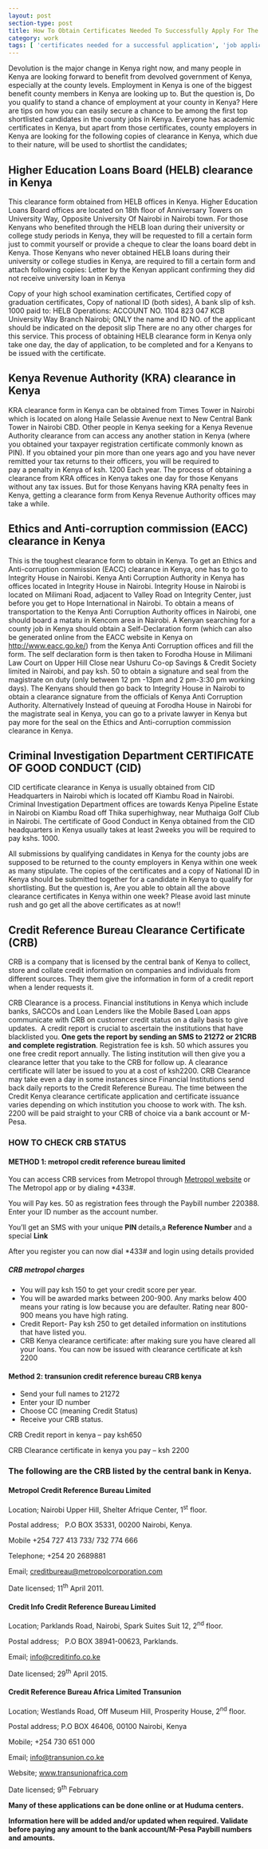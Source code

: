 ```yaml
---
layout: post
section-type: post
title: How To Obtain Certificates Needed To Successfully Apply For The Advertised Jobs In Kenya
category: work
tags: [ 'certificates needed for a successful application', 'job application']
---
```


<!-- wp:paragraph -->
<p>Devolution is the major change in Kenya right now, 
and many people in Kenya are looking forward to benefit from devolved 
government of Kenya, especially at the county levels. Employment in 
Kenya is one of the biggest benefit county members in Kenya are looking 
up to. But the question is,&nbsp;Do you qualify to stand a chance of 
employment at your county in Kenya?&nbsp;Here are tips on how you can easily 
secure a chance to be among the first top shortlisted candidates in the 
county jobs in Kenya. Everyone has academic certificates in Kenya, but 
apart from those certificates, county employers in Kenya are looking for
 the following copies of clearance in Kenya, which due to their nature, 
will be used to shortlist the candidates;
</p>
<!-- /wp:paragraph -->

<!-- wp:heading -->
<h2>Higher Education Loans Board (HELB) clearance in Kenya</h2>
<!-- /wp:heading -->

<!-- wp:paragraph -->
<p>This clearance form obtained from HELB offices in Kenya. Higher 
Education Loans Board offices are located on 18th floor of Anniversary 
Towers on University Way, Opposite University Of Nairobi in Nairobi 
town. For those Kenyans who benefited through the HELB loan during their
 university or college study periods in Kenya, they will be requested to
 fill&nbsp;a&nbsp;certain form just to commit yourself or provide a cheque to 
clear the loans board debt in Kenya. Those Kenyans who never obtained 
HELB loans during their university or college studies in Kenya, are 
required to fill&nbsp;a&nbsp;certain form and attach following copies: Letter by 
the Kenyan applicant confirming they did not receive university loan in 
Kenya



</p>
<!-- /wp:paragraph -->

<!-- wp:paragraph -->
<p>Copy of your high school examination certificates,&nbsp;Certified copy
 of graduation certificates,&nbsp;Copy of national ID (both sides),&nbsp;A bank 
slip of ksh. 1000 paid to: HELB Operations: ACCOUNT NO. 1104 823 047 KCB
 University Way Branch Nairobi;&nbsp;ONLY the name and ID NO. of the 
applicant should be indicated on the deposit slip There are no any other
 charges for this service.&nbsp;This process of obtaining HELB clearance form
 in Kenya only take one day, the day of application, to be completed and
 for a Kenyans to be issued with the certificate.
</p>
<!-- /wp:paragraph -->

<!-- wp:heading -->
<h2>Kenya Revenue Authority (KRA) clearance in Kenya</h2>
<!-- /wp:heading -->

<!-- wp:paragraph -->
<p>KRA clearance form in Kenya can be obtained from Times Tower in  Nairobi which is located on along Haile Selassie Avenue next to New  Central Bank Tower in Nairobi CBD. Other people in Kenya seeking for a  Kenya Revenue Authority clearance from can access any another station in  Kenya (where you obtained your taxpayer registration certificate  commonly known as PIN). If you obtained your pin more than one years ago  and you have never remitted your tax returns to their officers, you  will be required to pay&nbsp;a&nbsp;penalty in Kenya of ksh. 1200 Each year. The  process of obtaining a clearance from KRA offices in Kenya takes one day  for those Kenyans without any tax issues. But for those Kenyans having  KRA penalty fees in Kenya, getting a clearance form from Kenya Revenue  Authority offices may take a while. </p>
<!-- /wp:paragraph -->

<!-- wp:heading -->
<h2>Ethics and Anti-corruption commission (EACC) clearance in Kenya</h2>
<!-- /wp:heading -->

<!-- wp:paragraph -->
<p>This is the toughest clearance form to obtain in Kenya. To get an  Ethics and Anti-corruption commission (EACC) clearance in Kenya, one has  to go to Integrity House in Nairobi. Kenya Anti Corruption Authority in  Kenya has offices located in Integrity House in Nairobi. Integrity  House in Nairobi is located on Milimani Road, adjacent to Valley Road on  Integrity Center, just before you get to Hope International in Nairobi.  To obtain a means of transportation to the Kenya Anti Corruption  Authority offices in Nairobi, one should board a matatu in Kencom area  in Nairobi. A Kenyan searching for a county job in Kenya should obtain a  Self-Declaration form (which can also be generated online from the EACC  website in Kenya on <a rel="noreferrer noopener" href="http://www.eacc.go.ke/" target="_blank">http://www.eacc.go.ke/</a>)  from the Kenya Anti Corruption offices and fill the form. The self  declaration form is then taken to Forodha House in Milimani Law Court on  Upper Hill Close near Ushuru Co-op Savings &amp; Credit Society limited  in Nairobi, and pay ksh. 50 to obtain a signature and seal from the  magistrate on duty (only between 12 pm -13pm and 2 pm-3:30 pm working  days). The Kenyans should then go back to Integrity House in Nairobi to  obtain a clearance signature from the officials of Kenya Anti Corruption  Authority. Alternatively Instead of queuing at Forodha House in Nairobi  for the magistrate seal in Kenya, you can go to a private lawyer in  Kenya but pay more for the seal on the Ethics and Anti-corruption  commission clearance in Kenya. </p>
<!-- /wp:paragraph -->

<!-- wp:heading -->
<h2>Criminal Investigation Department CERTIFICATE OF GOOD CONDUCT (CID) </h2>
<!-- /wp:heading -->

<!-- wp:paragraph -->
<p>CID certificate clearance in Kenya is usually obtained from CID 
Headquarters in Nairobi which is located off Kiambu Road in Nairobi. 
Criminal Investigation Department offices are towards Kenya Pipeline 
Estate in Nairobi on Kiambu Road off Thika superhighway, near Muthaiga 
Golf Club in Nairobi. The certificate of Good Conduct in Kenya obtained 
from the CID headquarters in Kenya usually takes at least 2weeks you 
will be required to pay kshs. 1000.&nbsp;
</p>
<!-- /wp:paragraph -->

<!-- wp:paragraph -->
<p>All submissions by qualifying candidates in Kenya for the county  jobs are supposed to be returned to the county employers in Kenya within  one week as many stipulate. The copies of the certificates and a copy  of National ID in Kenya should be submitted together for a candidate in  Kenya to qualify for shortlisting. But the question is, Are you able to  obtain all the above clearance certificates in Kenya within one week?  Please avoid last minute rush and go get all the above certificates as  at now!!</p>
<!-- /wp:paragraph -->

<!-- wp:heading -->
<h2>Credit Reference Bureau Clearance Certificate (CRB)</h2>
<!-- /wp:heading -->

<!-- wp:paragraph -->
<p> CRB is a company that is  licensed by the central bank of Kenya to collect, store and collate  credit information on companies and individuals from different sources. They them give the information in form of a credit report when a lender requests it. </p>
<!-- /wp:paragraph -->

<!-- wp:paragraph -->
<p>CRB Clearance is a process. Financial institutions in Kenya which include banks, SACCOs and Loan Lenders like the Mobile Based Loan apps communicate with CRB on customer credit status on a daily basis to give  updates.  A credit report is crucial to ascertain the institutions that  have blacklisted you.<strong> One gets the report by sending an SMS to 21272 or 21CRB and complete registration</strong>.  Registration fee is ksh. 50 which assures you one free credit report  annually. The listing institution will then give you a clearance letter  that you take to the CRB for follow up. A clearance certificate will  later be issued to you at a cost of ksh2200. CRB Clearance may take even a day in some instances since  Financial Institutions send back daily reports to the Credit Reference  Bureau. The time between the Credit Kenya clearance certificate  application and certificate issuance varies depending on which  institution you choose to work with. The ksh. 2200 will be paid straight  to your CRB of choice via a bank account or M-Pesa.</p>
<!-- /wp:paragraph -->

<!-- wp:heading {"level":3} -->
<h3>HOW TO CHECK CRB STATUS</h3>
<!-- /wp:heading -->

<!-- wp:heading {"level":4} -->
<h4>METHOD 1: metropol credit reference bureau limited</h4>
<!-- /wp:heading -->

<!-- wp:paragraph -->
<p>You can access CRB services from Metropol through <a rel="noreferrer noopener" href="http://metropol.co.ke/" target="_blank">Metropol website</a> or The Metropol app or by dialing *433#.</p>
<!-- /wp:paragraph -->

<!-- wp:paragraph -->
<p>You will Pay kes. 50 as registration fees through the Paybill number 220388. Enter your ID number as the account number.</p>
<!-- /wp:paragraph -->

<!-- wp:paragraph -->
<p>You’ll get an SMS with your unique <strong>PIN </strong>details,a <strong>Reference Number</strong> and a special <strong>Link</strong></p>
<!-- /wp:paragraph -->

<!-- wp:paragraph -->
<p>After you register you can now dial *433# and login using details provided</p>
<!-- /wp:paragraph -->

<!-- wp:heading {"level":5} -->
<h5>CRB metropol charges</h5>
<!-- /wp:heading -->

<!-- wp:list -->
<ul><li>You will pay ksh 150 to get your credit score per year. </li><li>You will be awarded marks between 200-900. Any marks below 400  means your rating is low because you are defaulter. Rating near 800-900  means you have high rating.</li><li>Credit Report- Pay ksh 250 to get detailed information on institutions that have listed you.</li><li>CRB Kenya clearance certificate: after making sure you have cleared  all your loans. You can now be issued with clearance certificate at ksh  2200</li></ul>
<!-- /wp:list -->

<!-- wp:heading {"level":4} -->
<h4>Method 2: transunion credit reference bureau CRB kenya</h4>
<!-- /wp:heading -->

<!-- wp:list -->
<ul><li>Send your full names to 21272</li><li>Enter your ID number</li><li>Choose CC (meaning Credit Status)</li><li>Receive your CRB status.</li></ul>
<!-- /wp:list -->

<!-- wp:paragraph -->
<p>CRB Credit report in kenya – pay ksh650</p>
<!-- /wp:paragraph -->

<!-- wp:paragraph -->
<p>CRB Clearance certificate in kenya you pay – ksh 2200</p>
<!-- /wp:paragraph -->

<!-- wp:heading {"level":3} -->
<h3><strong>The following are the CRB listed by the central bank in Kenya.</strong></h3>
<!-- /wp:heading -->

<!-- wp:heading {"level":4} -->
<h4>Metropol Credit Reference Bureau Limited</h4>
<!-- /wp:heading -->

<!-- wp:paragraph -->
<p>Location; Nairobi Upper Hill, Shelter Afrique Center, 1<sup>st</sup> floor.</p>
<!-- /wp:paragraph -->

<!-- wp:paragraph -->
<p>Postal address; &nbsp; P.O BOX 35331, 00200 Nairobi, Kenya.</p>
<!-- /wp:paragraph -->

<!-- wp:paragraph -->
<p>Mobile +254 727 413 733/ 732 774 666</p>
<!-- /wp:paragraph -->

<!-- wp:paragraph -->
<p>Telephone; +254 20 2689881</p>
<!-- /wp:paragraph -->

<!-- wp:paragraph -->
<p>Email; <a href="mailto:creditbureau@metropolcorporation.com">creditbureau@metropolcorporation.com</a></p>
<!-- /wp:paragraph -->

<!-- wp:paragraph -->
<p>Date licensed; 11<sup>th</sup> April 2011.</p>
<!-- /wp:paragraph -->

<!-- wp:heading {"level":4} -->
<h4>Credit Info Credit Reference Bureau Limited</h4>
<!-- /wp:heading -->

<!-- wp:paragraph -->
<p>Location; Parklands Road, Nairobi, Spark Suites Suit 12, 2<sup>nd</sup> floor.</p>
<!-- /wp:paragraph -->

<!-- wp:paragraph -->
<p>Postal address;   P.O BOX 38941-00623, Parklands.</p>
<!-- /wp:paragraph -->

<!-- wp:paragraph -->
<p>Email; <a href="mailto:info@creditinfo.co.ke">info@creditinfo.co.ke</a></p>
<!-- /wp:paragraph -->

<!-- wp:paragraph -->
<p>Date licensed; 29<sup>th</sup> April 2015.</p>
<!-- /wp:paragraph -->

<!-- wp:heading {"level":4} -->
<h4>Credit Reference Bureau Africa Limited Transunion</h4>
<!-- /wp:heading -->

<!-- wp:paragraph -->
<p>Location; Westlands Road, Off Museum Hill, Prosperity House, 2<sup>nd</sup> floor.</p>
<!-- /wp:paragraph -->

<!-- wp:paragraph -->
<p>Postal address; P.O BOX 46406, 00100 Nairobi, Kenya</p>
<!-- /wp:paragraph -->

<!-- wp:paragraph -->
<p>Mobile; +254 730 651 000</p>
<!-- /wp:paragraph -->

<!-- wp:paragraph -->
<p>Email; <a href="mailto:info@transunion.co.ke">info@transunion.co.ke</a></p>
<!-- /wp:paragraph -->

<!-- wp:paragraph -->
<p>Website; <a href="http://www.transunionafrica.com">www.transunionafrica.com</a></p>
<!-- /wp:paragraph -->

<!-- wp:paragraph -->
<p>Date licensed; 9<sup>th</sup> February</p>
<!-- /wp:paragraph -->

<!-- wp:paragraph -->
<p></p>
<!-- /wp:paragraph -->

<!-- wp:paragraph -->
<p><strong>Many of these applications can be done online or at Huduma centers.</strong></p>
<!-- /wp:paragraph -->

<!-- wp:paragraph {"align":"left"} -->
<p style="text-align:left;"><strong>Information here will be added and/or updated when required. Validate before paying any amount to the bank account/M-Pesa Paybill numbers and amounts.</strong></p>
<!-- /wp:paragraph -->
